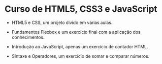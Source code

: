 # Curso de HTML5, CSS3 e JavaScript

- HTML5 e CSS, um projeto divido em várias aulas.

- Fundamentos Flexbox e um exercício final com a aplicação dos conhecimentos.

- Introdução ao JavaScript, apenas um exercício de contador HTML.

- Sintaxe e Operadores, um exercício de somar e comparar números.
